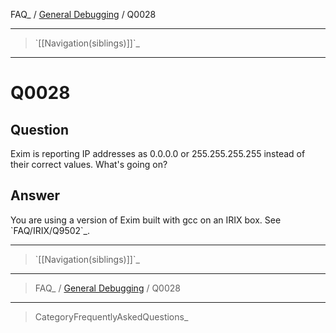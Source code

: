 FAQ\_ / [General Debugging](FAQ/General_Debugging) / Q0028

* * * * *

> \`[[Navigation(siblings)]]\`\_

* * * * *

Q0028
=====

Question
--------

Exim is reporting IP addresses as 0.0.0.0 or 255.255.255.255 instead of
their correct values. What's going on?

Answer
------

You are using a version of Exim built with gcc on an IRIX box. See
\`FAQ/IRIX/Q9502\`\_.

* * * * *

> \`[[Navigation(siblings)]]\`\_

* * * * *

> FAQ\_ / [General Debugging](FAQ/General_Debugging) / Q0028

* * * * *

> CategoryFrequentlyAskedQuestions\_
